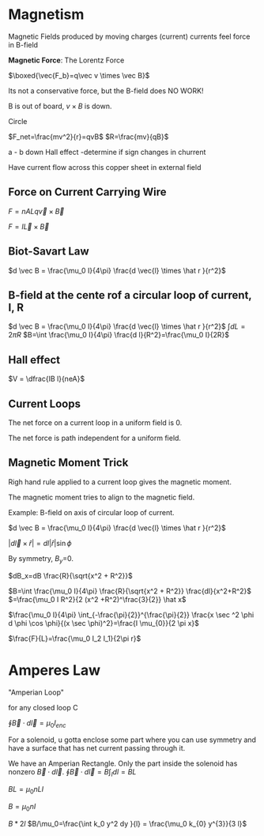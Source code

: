 # Magnetism

Magnetic Fields produced by moving charges (current)
currents feel force in B-field

**Magnetic Force**: The Lorentz Force

$\boxed{\vec{F_b}=q\vec v \times \vec B}$

Its not a conservative force, but the B-field does NO WORK!

B is out of board, $v \times B$ is down.

Circle

$F_net=\frac{mv^2}{r}=qvB$
$R=\frac{mv}{qB}$

a -
b down
Hall effect
-determine if sign changes in churrent

Have current flow across this copper sheet in external field

## Force on Current Carrying Wire

$F=nAL q \vec v \times \vec B$

$F=I \vec L \times \vec B$


## Biot-Savart Law

$d \vec B = \frac{\mu_0 I}{4\pi} \frac{d \vec{l} \times \hat r }{r^2}$

## B-field at the cente rof a circular loop of current, I, R

$d \vec B = \frac{\mu_0 I}{4\pi} \frac{d \vec{l} \times \hat r }{r^2}$
$\int dL=2\pi R$
$B=\int \frac{\mu_0 I}{4\pi} \frac{d l}{R^2}=\frac{\mu_0 I}{2R}$


## Hall effect

$V = \dfrac{IB l}{neA}$

## Current Loops

The net force on a current loop in a uniform field is 0.

The net force is path independent for a uniform field.

## Magnetic Moment Trick

Righ hand rule applied to a current loop gives the magnetic moment. 

The magnetic moment tries to align to the magnetic field.

Example: B-field on axis of circular loop of current.

$d \vec B = \frac{\mu_0 I}{4\pi} \frac{d \vec{l} \times \hat r }{r^2}$

$| d \vec l \times \hat r | = dl | \hat r | \sin \phi$

By symmetry, $B_y$=0.

$dB_x=dB \frac{R}{\sqrt{x^2 + R^2}}$

$B=\int \frac{\mu_0 I}{4\pi} \frac{R}{\sqrt{x^2 + R^2}} \frac{dl}{x^2+R^2}$
$=\frac{\mu_0 I R^2}{2 (x^2 +R^2)^\frac{3}{2}} \hat x$

$\frac{\mu_0 I}{4\pi} \int_{-\frac{\pi}{2}}^{\frac{\pi}{2}} \frac{x \sec ^2 \phi d \phi \cos \phi}{(x \sec \phi)^2}=\frac{I \mu_{0}}{2 \pi x}$

$\frac{F}{L}=\frac{\mu_0 I_2 I_1}{2\pi r}$

# Amperes Law

"Amperian Loop"

for any closed loop C

$\oint \vec B \cdot d \vec l = \mu_0 I_{enc}$

For a solenoid, u gotta enclose some part where you can use symmetry and have a surface that has net current passing through it.

We have an Amperian Rectangle. Only the part inside the solenoid has nonzero $\vec B \cdot d \vec l$. 
$\oint \vec B \cdot d \vec l = B \int_I d l = BL$

$BL=\mu_0 n L I$

$B=\mu_0 n I$

$B*2l$
$B/\mu_0=\frac{\int k_0 y^2 dy }{l} = \frac{\mu_0 k_{0} y^{3}}{3 l}$







